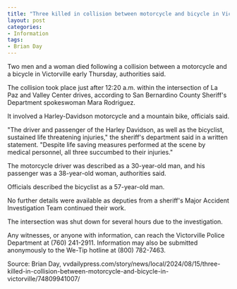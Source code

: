 ```yaml
---
title: "Three killed in collision between motorcycle and bicycle in Victorville"
layout: post
categories:
- Information
tags: 
- Brian Day
---
```


Two men and a woman died following a collision between a motorcycle and a bicycle in Victorville early Thursday, authorities said.

The collision took place just after 12:20 a.m. within the intersection of La Paz and Valley Center drives, according to San Bernardino County Sheriff's Department spokeswoman Mara Rodriguez.

It involved a Harley-Davidson motorcycle and a mountain bike, officials said.

"The driver and passenger of the Harley Davidson, as well as the bicyclist, sustained life threatening injuries," the sheriff's department said in a written statement. "Despite life saving measures performed at the scene by medical personnel, all three succumbed to their injuries."

The motorcycle driver was described as a 30-year-old man, and his passenger was a 38-year-old woman, authorities said.

Officials described the bicyclist as a 57-year-old man.

No further details were available as deputies from a sheriff's Major Accident Investigation Team continued their work.

The intersection was shut down for several hours due to the investigation.

Any witnesses, or anyone with information, can reach the Victorville Police Department at  (760) 241-2911. Information may also be submitted anonymously to the We-Tip hotline at (800) 782-7463.

Source: Brian Day, vvdailypress.com/story/news/local/2024/08/15/three-killed-in-collision-between-motorcycle-and-bicycle-in-victorville/74809941007/
